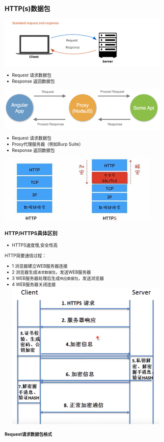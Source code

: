## HTTP(s)数据包
![](picture/1.png)

- Request 请求数据包
- Response 返回数据包

![](picture/2.png)

- Request 请求数据包
- Proxy代理服务器（例如Burp Suite）
- Response 返回数据包

![](picture/3.jfif)


### HTTP/HTTPS具体区别
- HTTPS速度慢,安全性高

HTTP简要通信过程：
- 1 浏览器建立WEB服务器连接
- 2 浏览器生成`请求数据包`，发送WEB服务器
- 3 WEB服务器处理后生成`响应数据包`，发送浏览器
- 4 WEB服务器关闭连接
![](picture/4.png)

#### Request请求数据包格式